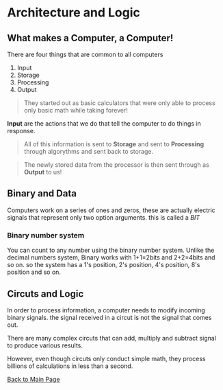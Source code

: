 # Architecture and Logic
## What makes a Computer, a Computer!
There are four things that are common to all computers
1. Input
1. Storage
1. Processing
1. Output

> They started out as basic calculators that were only able to process only basic math while taking forever!

**Input** are the actions that we do that tell the computer to do things in response.

> All of this information is sent to **Storage** and sent to **Processing** through algorythms and sent back to storage.  

>The newly stored data from the processor is then sent through as **Output** to us!

## Binary and Data
Computers work on a series of ones and zeros, these are actually electric signals that represent only two option arguments.  this is called a *BIT*

### Binary number system
You can count to any number using the binary number system.  Unlike the decimal numbers system, Binary works with 1+1=2bits and 2+2=4bits and so on.  so the system has a 1's position, 2's position, 4's position, 8's position and so on.

## Circuts and Logic
In order to process information, a computer needs to modify incoming binary signals. the signal received in a circut is not the signal that comes out.  

There are many complex circuts that can add, multiply and subtract signal to produce various results.

However, even though circuts only conduct simple math, they process billions of calculations in less than a second.


[Back to Main Page](README.md)